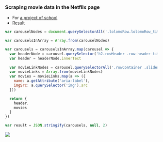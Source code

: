 ### Scraping movie data in the Netflix page 

- For [a project of school](https://github.com/loia5tqd001/Project-Clone-Netflix-For-HCI-Class)
- [Result](https://nostalgic-lichterman-4cf223.netlify.com/)

```javascript
var carouselNodes = document.querySelectorAll('.lolomoRow.lolomoRow_title_card:not(.lolomoBigRow):not(lolomoPreview)')

var carouselsInArray = Array.from(carouselNodes)

var carousels = carouselsInArray.map(carousel => {
  var headerNode = carousel.querySelector('h2.rowHeader .row-header-title')
  var header = headerNode.innerText
  
  var movieLinkNodes = carousel.querySelectorAll('.rowContainer .slider .slider-item a')
  var movieLinks = Array.from(movieLinkNodes)
  var movies = movieLinks.map(a => ({
    name: a.getAttribute('aria-label'),
    imgSrc: a.querySelector('img').src
  }))

  return {
    header,
    movies
  }
})

var result = JSON.stringify(carousels, null, 2)
```

![](./netflix-page-capture.png)
